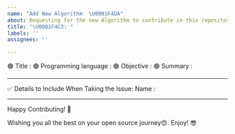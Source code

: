 ```yaml
---
name: "Add New Algorithm  \U0001F4DA"
about: Requesting for the new Algorithm to contribute in this repository.
title: "\U0001F4C3: "
labels: ''
assignees: ''

---
```


🟢 Title :
🟢 Programming language :
🟢 Objective :
🟢 Summary :


***********************************************************************

✅ Details to Include When Taking the Issue:
Name :

***********************************************************************

Happy Contributing! 🚀

Wishing you all the best on your open source journey😍. 
Enjoy! 😎

